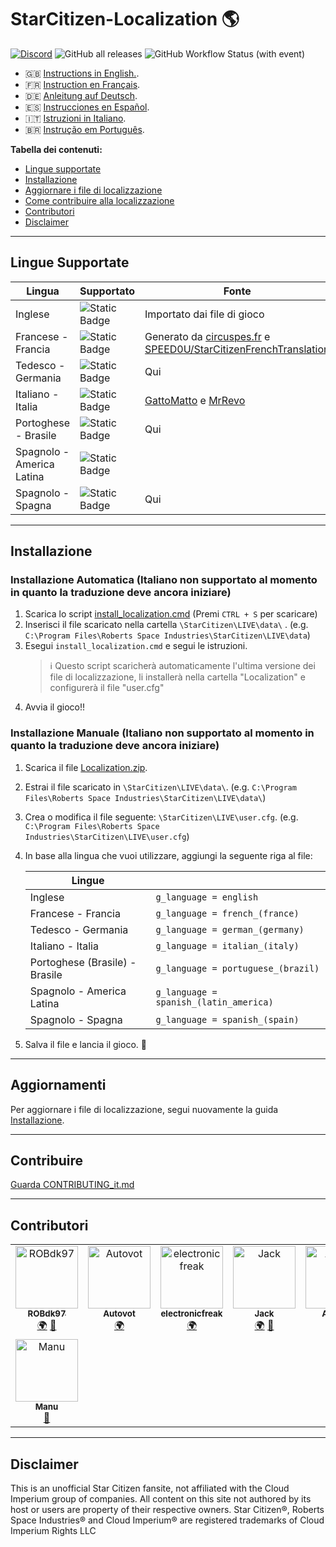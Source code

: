 # StarCitizen-Localization 🌎

[![Discord](https://img.shields.io/discord/1185135396112322620?logo=discord&label=discord)](https://discord.gg/Gbvz9fTmZU)
![GitHub all releases](https://img.shields.io/github/downloads/Dymerz/StarCitizen-Localization/total)
![GitHub Workflow Status (with event)](https://img.shields.io/github/actions/workflow/status/Dymerz/StarCitizen-Localization/.github%2Fworkflows%2Fvalidate-global-ini.yaml?event=push&label=INI%20Validation&link=https%3A%2F%2Fgithub.com%2FDymerz%2FStarCitizen-Localization%2Factions%2Fworkflows%2Fvalidate-global-ini.yaml)


- 🇬🇧 [Instructions in English.](README.md).
- 🇫🇷 [Instruction en Français](README_fr.md).
- 🇩🇪 [Anleitung auf Deutsch](README_de.md).
- 🇪🇸 [Instrucciones en Español](README_es.md).
- 🇮🇹 [Istruzioni in Italiano](README_it.md).
- 🇧🇷 [Instrução em Português](README_ptbr.md).

**Tabella dei contenuti:**
  - [Lingue supportate](#lingue-supportate)
  - [Installazione](#installazione)
  - [Aggiornare i file di localizzazione](#aggiornamenti)
  - [Come contribuire alla localizzazione](#contribuire)
  - [Contributori](#contributors)
  - [Disclaimer](#Disclaimer)

---
## Lingue Supportate

| Lingua | Supportato | Fonte |
|---|---|---|
| Inglese | ![Static Badge](https://img.shields.io/badge/3.23.1a-LIVE-brightgreen) | Importato dai file di gioco |
| Francese - Francia | ![Static Badge](https://img.shields.io/badge/3.22.1-LIVE-brightgreen) | Generato da [circuspes.fr](https://traduction.circuspes.fr) e [SPEED0U/StarCitizenFrenchTranslation](https://github.com/SPEED0U/StarCitizenFrenchTranslation) |
| Tedesco - Germania | ![Static Badge](https://img.shields.io/badge/3.23.1a-LIVE-brightgreen) | Qui |
| Italiano - Italia | ![Static Badge](https://img.shields.io/badge/3.23.0-LIVE-brightgreen) | [GattoMatto](https://robertsspaceindustries.com/citizens/GattoMatto) e [MrRevo](https://robertsspaceindustries.com/citizens/MrRevo) |
| Portoghese - Brasile | ![Static Badge](https://img.shields.io/badge/3.23.1a-LIVE-brightgreen)| Qui |
| Spagnolo - America Latina | ![Static Badge](https://img.shields.io/badge/x.xx.x-LIVE-darkred) |
| Spagnolo - Spagna | ![Static Badge](https://img.shields.io/badge/3.21.0-LIVE-orange) | Qui |

---
## Installazione

### Installazione Automatica (Italiano non supportato al momento in quanto la traduzione deve ancora iniziare)
1. Scarica lo script [install_localization.cmd](https://github.com/Dymerz/StarCitizen-Localization/releases/latest/download/install_localization.cmd) (Premi `CTRL + S` per scaricare)
2. Inserisci il file scaricato nella cartella `\StarCitizen\LIVE\data\` . (e.g. `C:\Program Files\Roberts Space Industries\StarCitizen\LIVE\data`)
3. Esegui `install_localization.cmd` e segui le istruzioni.
    > ℹ️ Questo script scaricherà automaticamente l'ultima versione dei file di localizzazione, li installerà nella cartella "Localization" e configurerà il file "user.cfg"
4. Avvia il gioco!!

### Installazione Manuale (Italiano non supportato al momento in quanto la traduzione deve ancora iniziare)
1. Scarica il file [Localization.zip](https://github.com/Dymerz/StarCitizen-Localization/releases/latest/download/Localization.zip).
2. Estrai il file scaricato in `\StarCitizen\LIVE\data\`. (e.g. `C:\Program Files\Roberts Space Industries\StarCitizen\LIVE\data\`)
3. Crea o modifica il file seguente: `\StarCitizen\LIVE\user.cfg`. (e.g. `C:\Program Files\Roberts Space Industries\StarCitizen\LIVE\user.cfg`)
4. In base alla lingua che vuoi utilizzare, aggiungi la seguente riga al file:

    | Lingue |   |
    |---|---|
    | Inglese | `g_language = english` |
    | Francese - Francia | `g_language = french_(france)` |
    | Tedesco - Germania | `g_language = german_(germany)` |
    | Italiano - Italia | `g_language = italian_(italy)` |
    | Portoghese (Brasile) - Brasile | `g_language = portuguese_(brazil)` |
    | Spagnolo - America Latina | `g_language = spanish_(latin_america)` |
    | Spagnolo - Spagna | `g_language = spanish_(spain) ` |

5. Salva il file e lancia il gioco. 🚀

---
## Aggiornamenti
Per aggiornare i file di localizzazione, segui nuovamente la guida [Installazione](#installazione).

---
## Contribuire
[Guarda CONTRIBUTING_it.md](CONTRIBUTING_it.md)

---
## Contributori
<!-- ALL-CONTRIBUTORS-LIST:START - Do not remove or modify this section -->
<!-- prettier-ignore-start -->
<!-- markdownlint-disable -->
<table>
  <tbody>
    <tr>
      <td align="center" valign="top" width="14.28%"><a href="https://github.com/ROBdk97"><img src="https://avatars.githubusercontent.com/u/9892024?v=4?s=100" width="100px;" alt="ROBdk97"/><br /><sub><b>ROBdk97</b></sub></a><br /><a href="#translation-ROBdk97" title="Translation">🌍</a> <a href="#projectManagement-ROBdk97" title="Project Management">📆</a></td>
      <td align="center" valign="top" width="14.28%"><a href="https://github.com/Autovot"><img src="https://avatars.githubusercontent.com/u/87210193?v=4?s=100" width="100px;" alt="Autovot"/><br /><sub><b>Autovot</b></sub></a><br /><a href="#translation-Autovot" title="Translation">🌍</a></td>
      <td align="center" valign="top" width="14.28%"><a href="https://github.com/electronicfreak"><img src="https://avatars.githubusercontent.com/u/11193801?v=4?s=100" width="100px;" alt="electronicfreak"/><br /><sub><b>electronicfreak</b></sub></a><br /><a href="#translation-electronicfreak" title="Translation">🌍</a></td>
      <td align="center" valign="top" width="14.28%"><a href="https://github.com/Jack-mk"><img src="https://avatars.githubusercontent.com/u/22667101?v=4?s=100" width="100px;" alt="Jack"/><br /><sub><b>Jack</b></sub></a><br /><a href="#translation-Jack-mk" title="Translation">🌍</a> <a href="#projectManagement-Jack-mk" title="Project Management">📆</a></td>
      <td align="center" valign="top" width="14.28%"><a href="https://github.com/Auhrus"><img src="https://avatars.githubusercontent.com/u/57270834?v=4?s=100" width="100px;" alt="Auhrus"/><br /><sub><b>Auhrus</b></sub></a><br /><a href="#translation-Auhrus" title="Translation">🌍</a> <a href="#projectManagement-Auhrus" title="Project Management">📆</a></td>
      <td align="center" valign="top" width="14.28%"><a href="https://github.com/Nxzzin"><img src="https://avatars.githubusercontent.com/u/148262077?v=4?s=100" width="100px;" alt="Nxzzin"/><br /><sub><b>Nxzzin</b></sub></a><br /><a href="#translation-Nxzzin" title="Translation">🌍</a></td>
      <td align="center" valign="top" width="14.28%"><a href="https://github.com/InterPlay02"><img src="https://avatars.githubusercontent.com/u/23037423?v=4?s=100" width="100px;" alt="InterPlay"/><br /><sub><b>InterPlay</b></sub></a><br /><a href="#translation-InterPlay02" title="Translation">🌍</a></td>
    </tr>
    <tr>
      <td align="center" valign="top" width="14.28%"><a href="https://github.com/Brill65"><img src="https://avatars.githubusercontent.com/u/8363399?v=4?s=100" width="100px;" alt="Manu"/><br /><sub><b>Manu</b></sub></a><br /><a href="#review-Brill65" title="Reviewed Pull Requests">👀</a></td>
    </tr>
  </tbody>
</table>

<!-- markdownlint-restore -->
<!-- prettier-ignore-end -->

<!-- ALL-CONTRIBUTORS-LIST:END -->

---
## Disclaimer
This is an unofficial Star Citizen fansite, not affiliated with the Cloud Imperium group of companies. All content on this site not authored by its host or users are property of their respective owners. Star Citizen®, Roberts Space Industries® and Cloud Imperium® are registered trademarks of Cloud Imperium Rights LLC

